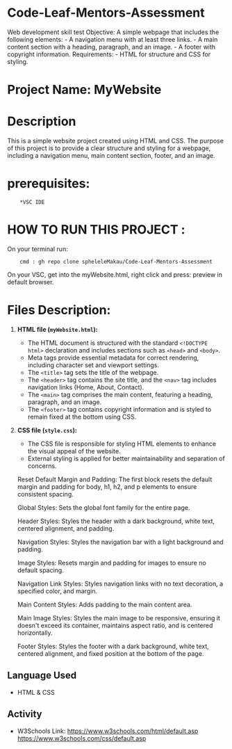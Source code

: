 # Code-Leaf-Mentors-Assessment
Web development skill test  Objective: A simple webpage that includes the following elements: - A navigation menu with at least three links. - A main content section with a heading, paragraph, and an image. - A footer with copyright information.  Requirements: -  HTML for structure and CSS for styling.


# Project Name: MyWebsite

# Description
This is a simple website project created using HTML and CSS.
The purpose of this project is to provide a clear structure and styling for a webpage, including a navigation menu, main content section, footer, and an image.

 # prerequisites:
        *VSC IDE
    
# HOW TO RUN THIS PROJECT :
On your terminal run:

        cmd : gh repo clone spheleleMakau/Code-Leaf-Mentors-Assessment

On your VSC, get into the myWebsite.html, right click and press:
        preview in default browser.


# Files Description:

1. **HTML file (`myWebsite.html`):**
    - The HTML document is structured with the standard `<!DOCTYPE html>` declaration and includes sections such as `<head>` and `<body>`.
    - Meta tags provide essential metadata for correct rendering, including character set and viewport settings.
    - The `<title>` tag sets the title of the webpage.
    - The `<header>` tag contains the site title, and the `<nav>` tag includes navigation links (Home, About, Contact).
    - The `<main>` tag comprises the main content, featuring a heading, paragraph, and an image.
    - The `<footer>` tag contains copyright information and is styled to remain fixed at the bottom using CSS.

2. **CSS file (`style.css`):**
    - The CSS file is responsible for styling HTML elements to enhance the visual appeal of the website.
    - External styling is applied for better maintainability and separation of concerns.

    Reset Default Margin and Padding:
    The first block resets the default margin and padding for body, h1, h2, and p elements to ensure consistent spacing.

    Global Styles:
        Sets the global font family for the entire page.

    Header Styles:
        Styles the header with a dark background, white text, centered alignment, and padding.

    Navigation Styles:
        Styles the navigation bar with a light background and padding.

    Image Styles:
        Resets margin and padding for images to ensure no default spacing.

    Navigation Link Styles:
        Styles navigation links with no text decoration, a specified color, and margin.

    Main Content Styles:
        Adds padding to the main content area.

    Main Image Styles:
        Styles the main image to be responsive, ensuring it doesn't exceed its container, maintains aspect ratio, and is centered horizontally.

    Footer Styles:
        Styles the footer with a dark background, white text, centered alignment, and fixed position at the bottom of the page.

## Language Used
- HTML & CSS

## Activity
- W3Schools Link: https://www.w3schools.com/html/default.asp
                  https://www.w3schools.com/css/default.asp  
